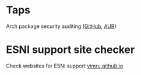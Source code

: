 # Taps

Arch package security auditing ([GitHub](https://github.com/Vimru/taps), [AUR](https://aur.archlinux.org/packages/taps))

# ESNI support site checker

Check websites for ESNI support [vimru.github.io](https://vimru.github.io)
